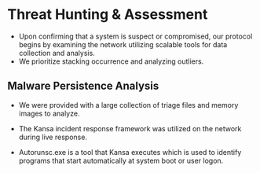 # Threat Hunting & Assessment

- Upon confirming that a system is suspect or compromised, our protocol begins by examining the network utilizing scalable tools for data collection and analysis.  
- We prioritize stacking occurrence and analyzing outliers.

## Malware Persistence Analysis

- We were provided with a large collection of triage files and memory images to analyze.

- The Kansa incident response framework was utilized on the network during live response.

- Autorunsc.exe is a tool that Kansa executes which is used to identify programs that start automatically at system boot or user logon. 
